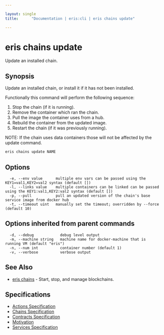```yaml
---

layout: single
title:      "Documentation | eris:cli | eris chains update"

---
```


# eris chains update

Update an installed chain.

## Synopsis

Update an installed chain, or install it if it has not been installed.

Functionally this command will perform the following sequence:

1. Stop the chain (if it is running).
2. Remove the container which ran the chain.
3. Pull the image the container uses from a hub.
4. Rebuild the container from the updated image.
5. Restart the chain (if it was previously running).

NOTE: If the chain uses data containers those will not be affected
by the update command.


```bash
eris chains update NAME
```

## Options

```
  -e, --env value      multiple env vars can be passed using the KEY1=val1,KEY2=val2 syntax (default [])
  -l, --links value    multiple containers can be linked can be passed using the KEY1:val1,KEY2:val2 syntax (default [])
  -p, --pull           pull an updated version of the chain's base service image from docker hub
  -t, --timeout uint   manually set the timeout; overridden by --force (default 10)
```

## Options inherited from parent commands

```
  -d, --debug            debug level output
  -m, --machine string   machine name for docker-machine that is running VM (default "eris")
  -n, --num int          container number (default 1)
  -v, --verbose          verbose output
```

## See Also

* [eris chains](/docs/documentation/cli/0.11.0/eris_chains/)	 - Start, stop, and manage blockchains.

## Specifications

* [Actions Specification](/docs/documentation/cli/0.11.0/actions_specification/)
* [Chains Specification](/docs/documentation/cli/0.11.0/chains_specification/)
* [Contracts Specification](/docs/documentation/cli/0.11.0/contracts_specification/)
* [Motivation](/docs/documentation/cli/0.11.0/motivation/)
* [Services Specification](/docs/documentation/cli/0.11.0/services_specification/)

